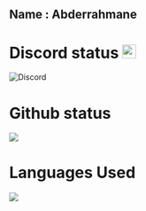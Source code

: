 ## Name : **Abderrahmane**

# Discord status <img src="https://img.icons8.com/fluency-systems-filled/1x/discord-logo.png" width=25 height=25>

![Discord](https://discord.c99.nl/widget/theme-3/760952710383665192.png)

# Github status
<img src="http://github-profile-summary-cards.vercel.app/api/cards/profile-details?username=abdo30004&theme=ayu_mirage">

# Languages Used
<img src="https://github-profile-summary-cards.vercel.app/api/cards/most-commit-language?username=abdo30004&theme=ayu_mirage">
